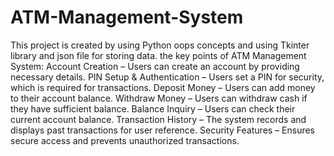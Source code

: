 # ATM-Management-System
This project is created by using Python oops concepts and using Tkinter library and json file for storing data. 
the key points of ATM Management System:
Account Creation – Users can create an account by providing necessary details.
PIN Setup & Authentication – Users set a PIN for security, which is required for transactions.
Deposit Money – Users can add money to their account balance.
Withdraw Money – Users can withdraw cash if they have sufficient balance.
Balance Inquiry – Users can check their current account balance.
Transaction History – The system records and displays past transactions for user reference.
Security Features – Ensures secure access and prevents unauthorized transactions. 


